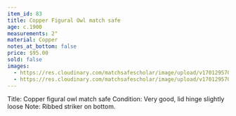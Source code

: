 ```yaml
---
item_id: 83
title: Copper Figural Owl match safe
age: c.1900
measurements: 2"
material: Copper
notes_at_bottom: false
price: $95.00
sold: false
images:
  - https://res.cloudinary.com/matchsafescholar/image/upload/v1701295702/Owl4.jpg
  - https://res.cloudinary.com/matchsafescholar/image/upload/v1701295702/Owl5.jpg
---
```

Title:		Copper figural owl match safe 
Condition:	Very good, lid hinge slightly loose
Note:		Ribbed striker on bottom.